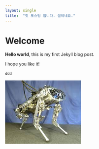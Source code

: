```yaml
---
layout: single
title:  "첫 포스팅 입니다. 설레네요."
---
```


# Welcome

**Hello world**, this is my first Jekyll blog post.

I hope you like it!

```python
ddd
```





![download](../images/2024-10-08-first/download.jpeg)
